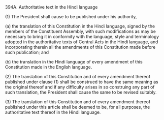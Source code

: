 394A. Authoritative text in the Hindi language

(1) The President shall cause to be published under his authority,

(a) the translation of this Constitution in the Hindi language, signed by the members of the Constituent Assembly, with such modifications as may be necessary to bring it in conformity with the language, style and terminology adopted in the authoritative texts of Central Acts in the Hindi language, and incorporating therein all the amendments of this Constitution made before such publication; and

(b) the translation in the Hindi language of every amendment of this Constitution made in the English language.

(2) The translation of this Constitution and of every amendment thereof published under clause (1) shall be construed to have the same meaning as the original thereof and if any difficulty arises in so construing any part of such translation, the President shall cause the same to be revised suitably.

(3) The translation of this Constitution and of every amendment thereof published under this article shall be deemed to be, for all purposes, the authoritative text thereof in the Hindi language.

